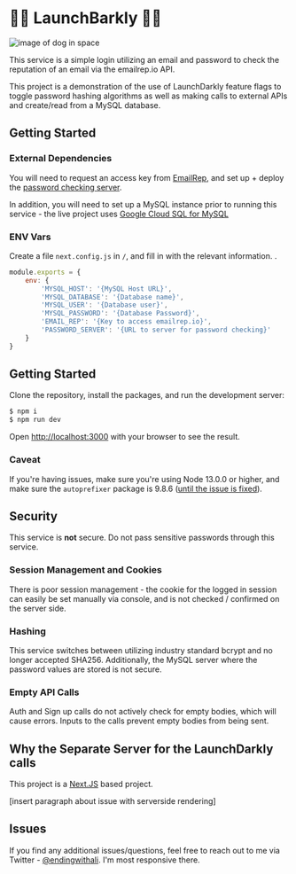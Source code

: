 
  # 🚀🐶 LaunchBarkly 🚀🐶
  
![image of dog in space](https://i.pinimg.com/originals/8a/b0/40/8ab04043dc62cb3e5bd63717b56be075.jpg)

This service is a simple login utilizing an email and password to check the reputation of an email via the emailrep.io API. 

This project is a demonstration of the use of LaunchDarkly feature flags to toggle password hashing algorithms as well as making calls to external APIs and create/read from a MySQL database. 

## Getting Started

### External Dependencies
You will need to request an access key from [EmailRep](https://emailrep.io), and set up + deploy the [password checking server](https://github.com/endingwithali/launchbarkly-password).

In addition, you will need to set up a MySQL instance prior to running this service - the live project uses [Google Cloud SQL for MySQL](https://cloud.google.com/sql/docs/mysql)

### ENV Vars

Create a file `next.config.js` in `/`, and fill in with the relevant information. .

```Javascript
module.exports = {
	env: {
		'MYSQL_HOST': '{MySQL Host URL}',
		'MYSQL_DATABASE': '{Database name}',
		'MYSQL_USER': '{Database user}',
		'MYSQL_PASSWORD': '{Database Password}',
		'EMAIL_REP': '{Key to access emailrep.io}',
		'PASSWORD_SERVER': '{URL to server for password checking}'
	}
}
```

## Getting Started

Clone the repository, install the packages, and run the development server:
```bash
$ npm i
$ npm run dev
```

Open [http://localhost:3000](http://localhost:3000) with your browser to see the result.

### Caveat

If you're having issues, make sure you're using Node 13.0.0 or higher, and make sure the `autoprefixer` package is 9.8.6 ([until the issue is fixed](https://github.com/vercel/next.js/issues/17236)).

## Security

This service is **not** secure. Do not pass sensitive passwords through this service.

### Session Management and Cookies

There is poor session management - the cookie for the logged in session can easily be set manually via console, and is not checked / confirmed on the server side.

### Hashing

This service switches between utilizing industry standard bcrypt and no longer accepted SHA256. Additionally, the MySQL server where the password values are stored is not secure. 

### Empty API Calls
Auth and Sign up calls do not actively check for empty bodies, which will cause errors. Inputs to the calls prevent empty bodies from being sent. 


## Why the Separate Server for the LaunchDarkly calls

This project is a [Next.JS](https://nextjs.org/) based project. 

[insert paragraph about issue with serverside rendering]


## Issues
If you find any additional issues/questions, feel free to reach out to me via Twitter - [@endingwithali](twitter.com/endingwithali). I'm most responsive there. 